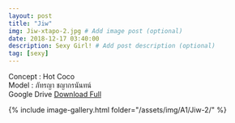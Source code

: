 ```yaml
---
layout: post
title: "Jiw"
img: Jiw-xtapo-2.jpg # Add image post (optional)
date: 2018-12-17 03:40:00
description: Sexy Girl! # Add post description (optional)
tag: [sexy]
---
```

Concept : Hot Coco  
Model : ภัทรญา ชญากรนันทน์  
Google Drive [Download Full](http://gestyy.com/e0Gb2b)  


{% include image-gallery.html folder="/assets/img/A1/Jiw-2/" %}
